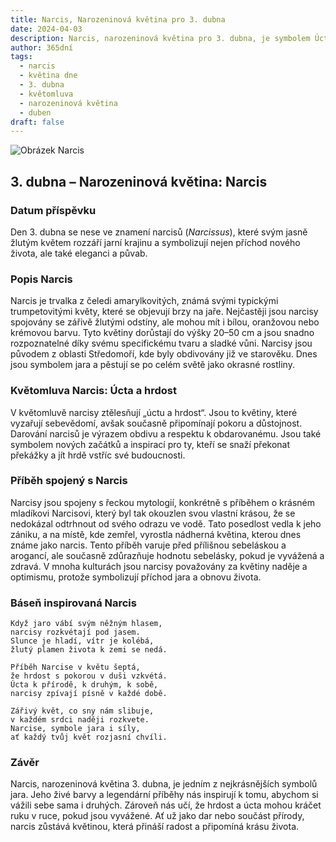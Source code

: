 ```yaml
---
title: Narcis, Narozeninová květina pro 3. dubna
date: 2024-04-03
description: Narcis, narozeninová květina pro 3. dubna, je symbolem Úcta a hrdost. Objevte její jedinečný význam, fascinující příběhy a poezii, která oslavuje její krásu.
author: 365dní
tags:
  - narcis
  - květina dne
  - 3. dubna
  - květomluva
  - narozeninová květina
  - duben
draft: false
---
```


![Obrázek Narcis](https://cdn.pixabay.com/photo/2017/02/09/20/41/flower-2053451_1280.jpg#center)


## 3. dubna – Narozeninová květina: Narcis

### Datum příspěvku

Den 3. dubna se nese ve znamení narcisů (_Narcissus_), které svým jasně žlutým květem rozzáří jarní krajinu a symbolizují nejen příchod nového života, ale také eleganci a půvab.

### Popis Narcis

Narcis je trvalka z čeledi amarylkovitých, známá svými typickými trumpetovitými květy, které se objevují brzy na jaře. Nejčastěji jsou narcisy spojovány se zářivě žlutými odstíny, ale mohou mít i bílou, oranžovou nebo krémovou barvu. Tyto květiny dorůstají do výšky 20–50 cm a jsou snadno rozpoznatelné díky svému specifickému tvaru a sladké vůni. Narcisy jsou původem z oblasti Středomoří, kde byly obdivovány již ve starověku. Dnes jsou symbolem jara a pěstují se po celém světě jako okrasné rostliny.

### Květomluva Narcis: Úcta a hrdost

V květomluvě narcisy ztělesňují „úctu a hrdost“. Jsou to květiny, které vyzařují sebevědomí, avšak současně připomínají pokoru a důstojnost. Darování narcisů je výrazem obdivu a respektu k obdarovanému. Jsou také symbolem nových začátků a inspirací pro ty, kteří se snaží překonat překážky a jít hrdě vstříc své budoucnosti.

### Příběh spojený s Narcis

Narcisy jsou spojeny s řeckou mytologií, konkrétně s příběhem o krásném mladíkovi Narcisovi, který byl tak okouzlen svou vlastní krásou, že se nedokázal odtrhnout od svého odrazu ve vodě. Tato posedlost vedla k jeho zániku, a na místě, kde zemřel, vyrostla nádherná květina, kterou dnes známe jako narcis. Tento příběh varuje před přílišnou sebeláskou a arogancí, ale současně zdůrazňuje hodnotu sebelásky, pokud je vyvážená a zdravá. V mnoha kulturách jsou narcisy považovány za květiny naděje a optimismu, protože symbolizují příchod jara a obnovu života.

### Báseň inspirovaná Narcis

```
Když jaro vábí svým něžným hlasem,  
narcisy rozkvétají pod jasem.  
Slunce je hladí, vítr je kolébá,  
žlutý plamen života k zemi se nedá.

Příběh Narcise v květu šeptá,  
že hrdost s pokorou v duši vzkvétá.  
Úcta k přírodě, k druhým, k sobě,  
narcisy zpívají písně v každé době.

Zářivý květ, co sny nám slibuje,  
v každém srdci naději rozkvete.  
Narcise, symbole jara i síly,  
ať každý tvůj květ rozjasní chvíli.  
```

### Závěr

Narcis, narozeninová květina 3. dubna, je jedním z nejkrásnějších symbolů jara. Jeho živé barvy a legendární příběhy nás inspirují k tomu, abychom si vážili sebe sama i druhých. Zároveň nás učí, že hrdost a úcta mohou kráčet ruku v ruce, pokud jsou vyvážené. Ať už jako dar nebo součást přírody, narcis zůstává květinou, která přináší radost a připomíná krásu života.